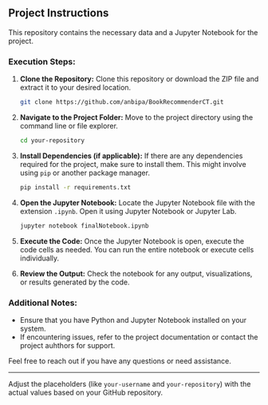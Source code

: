 ## Project Instructions

This repository contains the necessary data and a Jupyter Notebook for the project.

### Execution Steps:

1. **Clone the Repository:**
   Clone this repository or download the ZIP file and extract it to your desired location.

   ```bash
   git clone https://github.com/anbipa/BookRecommenderCT.git
   ```

2. **Navigate to the Project Folder:**
   Move to the project directory using the command line or file explorer.

   ```bash
   cd your-repository
   ```

3. **Install Dependencies (if applicable):**
   If there are any dependencies required for the project, make sure to install them. This might involve using `pip` or another package manager.

   ```bash
   pip install -r requirements.txt
   ```

4. **Open the Jupyter Notebook:**
   Locate the Jupyter Notebook file with the extension `.ipynb`. Open it using Jupyter Notebook or Jupyter Lab.

   ```bash
   jupyter notebook finalNotebook.ipynb
   ```

5. **Execute the Code:**
   Once the Jupyter Notebook is open, execute the code cells as needed. You can run the entire notebook or execute cells individually.

6. **Review the Output:**
   Check the notebook for any output, visualizations, or results generated by the code.

### Additional Notes:

- Ensure that you have Python and Jupyter Notebook installed on your system.
- If encountering issues, refer to the project documentation or contact the project auhthors for support.

Feel free to reach out if you have any questions or need assistance.

---

Adjust the placeholders (like `your-username` and `your-repository`) with the actual values based on your GitHub repository.
